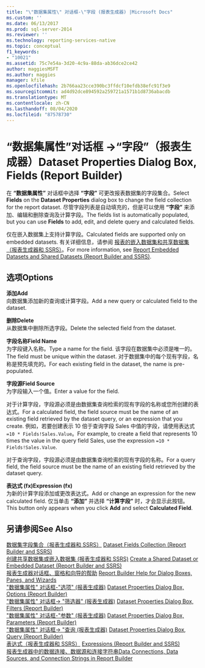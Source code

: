 ```yaml
---
title: "\"数据集属性\" 对话框-\"字段 (报表生成器) |Microsoft Docs"
ms.custom: ''
ms.date: 06/13/2017
ms.prod: sql-server-2014
ms.reviewer: ''
ms.technology: reporting-services-native
ms.topic: conceptual
f1_keywords:
- "10021"
ms.assetid: 75c7e54a-3d20-4c9a-88da-ab36dce2ce42
author: maggiesMSFT
ms.author: maggies
manager: kfile
ms.openlocfilehash: 2b766aa23cce390bc3ffdcf10efdb38efc91f3e9
ms.sourcegitcommit: ad4d92dce894592a259721a1571b1d8736abacdb
ms.translationtype: MT
ms.contentlocale: zh-CN
ms.lasthandoff: 08/04/2020
ms.locfileid: "87578730"
---
```

# <a name="dataset-properties-dialog-box-fields-report-builder"></a><span data-ttu-id="ee4f8-102">“数据集属性”对话框 -&gt;“字段”（报表生成器）</span><span class="sxs-lookup"><span data-stu-id="ee4f8-102">Dataset Properties Dialog Box, Fields (Report Builder)</span></span>
  <span data-ttu-id="ee4f8-103">在 **“数据集属性”** 对话框中选择 **“字段”** 可更改报表数据集的字段集合。</span><span class="sxs-lookup"><span data-stu-id="ee4f8-103">Select **Fields** on the **Dataset Properties** dialog box to change the field collection for the report dataset.</span></span> <span data-ttu-id="ee4f8-104">尽管字段列表是自动填充的，但是可以使用 **“字段”** 来添加、编辑和删除查询及计算字段。</span><span class="sxs-lookup"><span data-stu-id="ee4f8-104">The fields list is automatically populated, but you can use **Fields** to add, edit, and delete query and calculated fields.</span></span>  
  
 <span data-ttu-id="ee4f8-105">仅在嵌入数据集上支持计算字段。</span><span class="sxs-lookup"><span data-stu-id="ee4f8-105">Calculated fields are supported only on embedded datasets.</span></span> <span data-ttu-id="ee4f8-106">有关详细信息，请参阅 [报表的嵌入数据集和共享数据集（报表生成器和 SSRS）](report-data/report-embedded-datasets-and-shared-datasets-report-builder-and-ssrs.md)。</span><span class="sxs-lookup"><span data-stu-id="ee4f8-106">For more information, see [Report Embedded Datasets and Shared Datasets &#40;Report Builder and SSRS&#41;](report-data/report-embedded-datasets-and-shared-datasets-report-builder-and-ssrs.md).</span></span>  
  
## <a name="options"></a><span data-ttu-id="ee4f8-107">选项</span><span class="sxs-lookup"><span data-stu-id="ee4f8-107">Options</span></span>  
 <span data-ttu-id="ee4f8-108">**添加**</span><span class="sxs-lookup"><span data-stu-id="ee4f8-108">**Add**</span></span>  
 <span data-ttu-id="ee4f8-109">向数据集添加新的查询或计算字段。</span><span class="sxs-lookup"><span data-stu-id="ee4f8-109">Add a new query or calculated field to the dataset.</span></span>  
  
 <span data-ttu-id="ee4f8-110">**删除**</span><span class="sxs-lookup"><span data-stu-id="ee4f8-110">**Delete**</span></span>  
 <span data-ttu-id="ee4f8-111">从数据集中删除所选字段。</span><span class="sxs-lookup"><span data-stu-id="ee4f8-111">Delete the selected field from the dataset.</span></span>  
  
 <span data-ttu-id="ee4f8-112">**字段名称**</span><span class="sxs-lookup"><span data-stu-id="ee4f8-112">**Field Name**</span></span>  
 <span data-ttu-id="ee4f8-113">为字段键入名称。</span><span class="sxs-lookup"><span data-stu-id="ee4f8-113">Type a name for the field.</span></span> <span data-ttu-id="ee4f8-114">该字段在数据集中必须是唯一的。</span><span class="sxs-lookup"><span data-stu-id="ee4f8-114">The field must be unique within the dataset.</span></span> <span data-ttu-id="ee4f8-115">对于数据集中的每个现有字段，名称是预先填充的。</span><span class="sxs-lookup"><span data-stu-id="ee4f8-115">For each existing field in the dataset, the name is pre-populated.</span></span>  
  
 <span data-ttu-id="ee4f8-116">**字段源**</span><span class="sxs-lookup"><span data-stu-id="ee4f8-116">**Field Source**</span></span>  
 <span data-ttu-id="ee4f8-117">为字段输入一个值。</span><span class="sxs-lookup"><span data-stu-id="ee4f8-117">Enter a value for the field.</span></span>  
  
 <span data-ttu-id="ee4f8-118">对于计算字段，字段源必须是由数据集查询检索的现有字段的名称或您所创建的表达式。</span><span class="sxs-lookup"><span data-stu-id="ee4f8-118">For a calculated field, the field source must be the name of an existing field retrieved by the dataset query, or an expression that you create.</span></span> <span data-ttu-id="ee4f8-119">例如，若要创建表示 10 倍于查询字段 Sales 中值的字段，请使用表达式 `=10 * Fields!Sales.Value`。</span><span class="sxs-lookup"><span data-stu-id="ee4f8-119">For example, to create a field that represents 10 times the value in the query field Sales, use the expression `=10 * Fields!Sales.Value`.</span></span>  
  
 <span data-ttu-id="ee4f8-120">对于查询字段，字段源必须是由数据集查询检索的现有字段的名称。</span><span class="sxs-lookup"><span data-stu-id="ee4f8-120">For a query field, the field source must be the name of an existing field retrieved by the dataset query.</span></span>  
  
 <span data-ttu-id="ee4f8-121">**表达式 (fx)**</span><span class="sxs-lookup"><span data-stu-id="ee4f8-121">**Expression (fx)**</span></span>  
 <span data-ttu-id="ee4f8-122">为新的计算字段添加或更改表达式。</span><span class="sxs-lookup"><span data-stu-id="ee4f8-122">Add or change an expression for the new calculated field.</span></span> <span data-ttu-id="ee4f8-123">仅当单击 **“添加”** 并选择 **“计算字段”** 时，才会显示此按钮。</span><span class="sxs-lookup"><span data-stu-id="ee4f8-123">This button only appears when you click **Add** and select **Calculated Field**.</span></span>  
  
## <a name="see-also"></a><span data-ttu-id="ee4f8-124">另请参阅</span><span class="sxs-lookup"><span data-stu-id="ee4f8-124">See Also</span></span>  
 <span data-ttu-id="ee4f8-125">[数据集字段集合（报表生成器和 SSRS）](report-data/dataset-fields-collection-report-builder-and-ssrs.md) </span><span class="sxs-lookup"><span data-stu-id="ee4f8-125">[Dataset Fields Collection &#40;Report Builder and SSRS&#41;](report-data/dataset-fields-collection-report-builder-and-ssrs.md) </span></span>  
 <span data-ttu-id="ee4f8-126">[创建共享数据集或嵌入数据集 &#40;报表生成器和 SSRS&#41;](report-data/create-a-shared-dataset-or-embedded-dataset-report-builder-and-ssrs.md) </span><span class="sxs-lookup"><span data-stu-id="ee4f8-126">[Create a Shared Dataset or Embedded Dataset &#40;Report Builder and SSRS&#41;](report-data/create-a-shared-dataset-or-embedded-dataset-report-builder-and-ssrs.md) </span></span>  
 <span data-ttu-id="ee4f8-127">[报表生成器对话框、窗格和向导的帮助](../../2014/reporting-services/report-builder-help-for-dialog-boxes-panes-and-wizards.md) </span><span class="sxs-lookup"><span data-stu-id="ee4f8-127">[Report Builder Help for Dialog Boxes, Panes, and Wizards](../../2014/reporting-services/report-builder-help-for-dialog-boxes-panes-and-wizards.md) </span></span>  
 <span data-ttu-id="ee4f8-128">["数据集属性" 对话框-"选项" &#40;报表生成器&#41;](report-data/dataset-properties-dialog-box-options-report-builder.md) </span><span class="sxs-lookup"><span data-stu-id="ee4f8-128">[Dataset Properties Dialog Box, Options &#40;Report Builder&#41;](report-data/dataset-properties-dialog-box-options-report-builder.md) </span></span>  
 <span data-ttu-id="ee4f8-129">["数据集属性" 对话框-> "筛选器" &#40;报表生成器&#41;](../../2014/reporting-services/dataset-properties-dialog-box-filters-report-builder.md) </span><span class="sxs-lookup"><span data-stu-id="ee4f8-129">[Dataset Properties Dialog Box, Filters &#40;Report Builder&#41;](../../2014/reporting-services/dataset-properties-dialog-box-filters-report-builder.md) </span></span>  
 <span data-ttu-id="ee4f8-130">["数据集属性" 对话框-"参数" &#40;报表生成器&#41;](../../2014/reporting-services/dataset-properties-dialog-box-parameters-report-builder.md) </span><span class="sxs-lookup"><span data-stu-id="ee4f8-130">[Dataset Properties Dialog Box, Parameters &#40;Report Builder&#41;](../../2014/reporting-services/dataset-properties-dialog-box-parameters-report-builder.md) </span></span>  
 <span data-ttu-id="ee4f8-131">["数据集属性" 对话框-> "查询 &#40;报表生成器&#41;](report-data/dataset-properties-dialog-box-query-report-builder.md) </span><span class="sxs-lookup"><span data-stu-id="ee4f8-131">[Dataset Properties Dialog Box, Query &#40;Report Builder&#41;](report-data/dataset-properties-dialog-box-query-report-builder.md) </span></span>  
 <span data-ttu-id="ee4f8-132">[表达式（报表生成器和 SSRS）](report-design/expressions-report-builder-and-ssrs.md) </span><span class="sxs-lookup"><span data-stu-id="ee4f8-132">[Expressions &#40;Report Builder and SSRS&#41;](report-design/expressions-report-builder-and-ssrs.md) </span></span>  
 [<span data-ttu-id="ee4f8-133">报表生成器中的数据连接、数据源和连接字符串</span><span class="sxs-lookup"><span data-stu-id="ee4f8-133">Data Connections, Data Sources, and Connection Strings in Report Builder</span></span>](../../2014/reporting-services/data-connections-data-sources-and-connection-strings-in-report-builder.md)  
  
  
